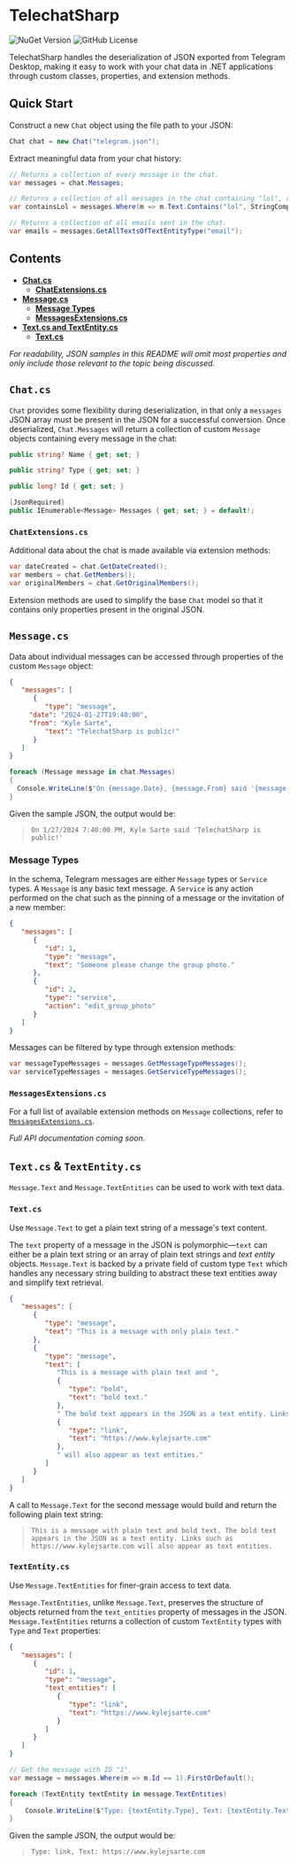 # TelechatSharp

![NuGet Version](https://img.shields.io/nuget/v/TelechatSharp?style=flat-square) ![GitHub License](https://img.shields.io/github/license/kylejsarte/TelechatSharp?style=flat-square)

TelechatSharp handles the deserialization of JSON exported from Telegram Desktop, making it easy to work with your chat data in .NET applications through custom classes, properties, and extension methods. 

## Quick Start  
Construct a new `Chat` object using the file path to your JSON:

```csharp
Chat chat = new Chat("telegram.json");
```

Extract meaningful data from your chat history:

```csharp
// Returns a collection of every message in the chat. 
var messages = chat.Messages;

// Returns a collection of all messages in the chat containing "lol", case-insensitive.
var containsLol = messages.Where(m => m.Text.Contains("lol", StringComparison.OrdinalIgnoreCase));

// Returns a collection of all emails sent in the chat.
var emails = messages.GetAllTextsOfTextEntityType("email");
```

## Contents

- **[Chat.cs](#chatcs)**
	- **[ChatExtensions.cs](#chatextensionscs)**
- **[Message.cs](#messagecs)**
 	- **[Message Types](#messagetypes)**
	- **[MessagesExtensions.cs](#messagesextensionscs)**
- **[Text.cs and TextEntity.cs](#textcs---textentitycs)**
  	- **[Text.cs](#textcs)**
 
_For readability, JSON samples in this README will omit most properties and only include those relevant to the topic being discussed._

## `Chat.cs`

`Chat` provides some flexibility during deserialization, in that only a `messages` JSON array must be present in the JSON for a successful conversion. Once deserialized, `Chat.Messages` will return a collection of custom `Message` objects containing every message in the chat:

```csharp
public string? Name { get; set; }

public string? Type { get; set; }

public long? Id { get; set; }

[JsonRequired]
public IEnumerable<Message> Messages { get; set; } = default!;
```

### `ChatExtensions.cs`
Additional data about the chat is made available via extension methods:

```csharp
var dateCreated = chat.GetDateCreated();
var members = chat.GetMembers();
var originalMembers = chat.GetOriginalMembers();
```

Extension methods are used to simplify the base `Chat` model so that it contains only properties present in the original JSON.

## `Message.cs`
Data about individual messages can be accessed through properties of the custom `Message` object:

```json
{
   "messages": [
      {
         "type": "message",
	 "date": "2024-01-27T19:40:00",
	 "from": "Kyle Sarte",
         "text": "TelechatSharp is public!"
      }
   ]
}
```

```csharp
foreach (Message message in chat.Messages)
{
  Console.WriteLine($"On {message.Date}, {message.From} said '{message.Text}'");
}
```

Given the sample JSON, the output would be:
>`On 1/27/2024 7:40:00 PM, Kyle Sarte said 'TelechatSharp is public!'`

### Message Types
In the schema, Telegram messages are either  `Message` types or `Service` types. A `Message` is any basic text message. A `Service` is any action performed on the chat such as the pinning of a message or the invitation of a new member:

```json
{
   "messages": [
      {
         "id": 1,
         "type": "message",
         "text": "Someone please change the group photo."
      },
      {
         "id": 2,
         "type": "service",
         "action": "edit_group_photo"
      }
   ]
}
```


Messages can be filtered by type through extension methods:

```csharp
var messageTypeMessages = messages.GetMessageTypeMessages();
var serviceTypeMessages = messages.GetServiceTypeMessages();
```

### `MessagesExtensions.cs`
For a full list of available extension methods on `Message` collections, refer to [`MessagesExtensions.cs`](https://github.com/kylejsarte/TelechatSharp/blob/main/TelechatSharp.Core/Extensions/MesssagesExtensions.cs).

*Full API documentation coming soon.*

## `Text.cs` &  `TextEntity.cs`

`Message.Text` and `Message.TextEntities` can be used to work with text data.

### `Text.cs`
Use `Message.Text` to get a plain text string of a message's text content.

The `text` property of a message in the JSON is polymorphic—`text` can either be a plain text string or an array of plain text strings and _text entity_ objects. `Message.Text` is backed by a private field of custom type `Text` which handles any necessary string building to abstract these text entities away and simplify text retrieval.

```json
{
   "messages": [
      {
         "type": "message",
         "text": "This is a message with only plain text."
      },
      {
         "type": "message",
         "text": [
            "This is a message with plain text and ",
            {
               "type": "bold",
               "text": "bold text."
            },
            " The bold text appears in the JSON as a text entity. Links, such as ",
            {
               "type": "link",
               "text": "https://www.kylejsarte.com"
            },
            " will also appear as text entities."
         ]
      }
   ]
}
```
A call to `Message.Text` for the second message would build and return the following plain text string:

>`This is a message with plain text and bold text. The bold text appears in the JSON as a text entity. Links such as https://www.kylejsarte.com will also appear as text entities.`

### `TextEntity.cs`

Use `Message.TextEntities` for finer-grain access to text data.

`Message.TextEntities`, unlike `Message.Text`, preserves the structure of objects returned from the `text_entities` property of messages in the JSON. `Message.TextEntities` returns a collection of custom `TextEntity` types with `Type` and `Text` properties:

```json
{
   "messages": [
      {
         "id": 1,
         "type": "message",
         "text_entities": [
            {
               "type": "link",
               "text": "https://www.kylejsarte.com"
            }
         ]
      }
   ]
}
```

```csharp
// Get the message with ID "1".
var message = messages.Where(m => m.Id == 1).FirstOrDefault();

foreach (TextEntity textEntity in message.TextEntities)
{
    Console.WriteLine($"Type: {textEntity.Type}, Text: {textEntity.Text}");
}
```
Given the sample JSON, the output would be:
>`Type: link, Text: https://www.kylejsarte.com`
